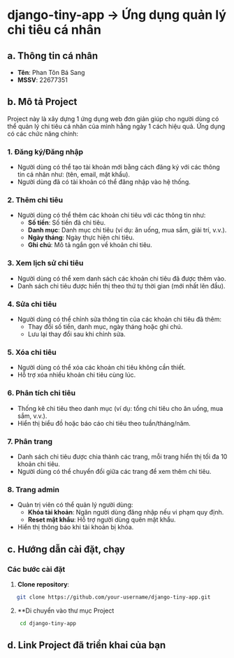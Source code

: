 # django-tiny-app $\rightarrow$ Ứng dụng quản lý chi tiêu cá nhân
## a. Thông tin cá nhân
- **Tên**: Phan Tôn Bá Sang <br>
- **MSSV**: 22677351<br>
## b. Mô tả Project
Project này là xây dựng 1 ứng dụng web đơn giản giúp cho người dùng có thể quản lý chi tiêu cá nhân của mình hằng ngày 1 cách hiệu quả. Ứng dụng có các chức năng chính:
### 1. **Đăng ký/Đăng nhập**
- Người dùng có thể tạo tài khoản mới bằng cách đăng ký với các thông tin cá nhân như: (tên, email, mật khẩu).
- Người dùng đã có tài khoản có thể đăng nhập vào hệ thống.

### 2. **Thêm chi tiêu**
- Người dùng có thể thêm các khoản chi tiêu với các thông tin như:
  - **Số tiền**: Số tiền đã chi tiêu.
  - **Danh mục**: Danh mục chi tiêu (ví dụ: ăn uống, mua sắm, giải trí, v.v.).
  - **Ngày tháng**: Ngày thực hiện chi tiêu.
  - **Ghi chú**: Mô tả ngắn gọn về khoản chi tiêu.

### 3. **Xem lịch sử chi tiêu**
- Người dùng có thể xem danh sách các khoản chi tiêu đã được thêm vào.
- Danh sách chi tiêu được hiển thị theo thứ tự thời gian (mới nhất lên đầu).

### 4. **Sửa chi tiêu**
- Người dùng có thể chỉnh sửa thông tin của các khoản chi tiêu đã thêm:
  - Thay đổi số tiền, danh mục, ngày tháng hoặc ghi chú.
  - Lưu lại thay đổi sau khi chỉnh sửa.

### 5. **Xóa chi tiêu**
- Người dùng có thể xóa các khoản chi tiêu không cần thiết.
- Hỗ trợ xóa nhiều khoản chi tiêu cùng lúc.

### 6. **Phân tích chi tiêu**
- Thống kê chi tiêu theo danh mục (ví dụ: tổng chi tiêu cho ăn uống, mua sắm, v.v.).
- Hiển thị biểu đồ hoặc báo cáo chi tiêu theo tuần/tháng/năm.

### 7. **Phân trang**
- Danh sách chi tiêu được chia thành các trang, mỗi trang hiển thị tối đa 10 khoản chi tiêu.
- Người dùng có thể chuyển đổi giữa các trang để xem thêm chi tiêu.

### 8. **Trang admin**
- Quản trị viên có thể quản lý người dùng:
  - **Khóa tài khoản**: Ngăn người dùng đăng nhập nếu vi phạm quy định.
  - **Reset mật khẩu**: Hỗ trợ người dùng quên mật khẩu.
- Hiển thị thông báo khi tài khoản bị khóa.

## c. Hướng dẫn cài đặt, chạy
### Các bước cài đặt
1. **Clone repository**:
```bash
   git clone https://github.com/your-username/django-tiny-app.git
```
2. **Di chuyển vào thư mục Project

```bash
    cd django-tiny-app
```
## d. Link Project đã triển khai của bạn


